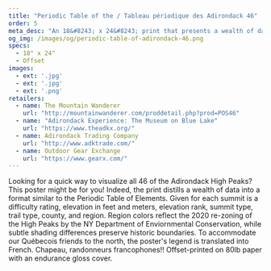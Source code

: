 ```yaml
---
title: "Periodic Table of the / Tableau périodique des Adirondack 46"
order: 5
meta_desc: "An 18&#8243; x 24&#8243; print that presents a wealth of data on the Adirondack 46 High Peaks in a format similar to the Periodic Table of Elements."
og_img: /images/og/periodic-table-of-adirondack-46.png
specs:
  - 18" x 24"
  - Offset
images:
  - ext: '.jpg'
  - ext: '.jpg'
  - ext: '.png'
retailers:
  - name: The Mountain Wanderer
    url: "http://mountainwanderer.com/proddetail.php?prod=POS46"
  - name: "Adirondack Experience: The Museum on Blue Lake"
    url: "https://www.theadkx.org/"
  - name: Adirondack Trading Company
    url: "http://www.adktrade.com/"
  - name: Outdoor Gear Exchange
    url: "https://www.gearx.com/"
---
```


Looking for a quick way to visualize all 46 of the Adirondack High Peaks? This poster might be for you! Indeed, the print distills a wealth of data into a format similar to the Periodic Table of Elements. Given for each summit is a difficulty rating, elevation in feet and meters, elevation rank, summit type, trail type, county, and region. Region colors reflect the 2020 re-zoning of the High Peaks by the NY Department of Enviornmental Conservation, while subtle shading differences preserve historic boundaries. To accommodate our Québecois friends to the north, the poster's legend is translated into French. Chapeau, randonneurs francophones!! Offset-printed on 80lb paper with an endurance gloss cover.
